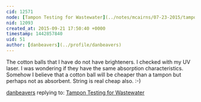 ```yaml
---
cid: 12571
node: [Tampon Testing for Wastewater](../notes/mcairns/07-23-2015/tampon-testing-for-wastewater)
nid: 12093
created_at: 2015-09-21 17:50:40 +0000
timestamp: 1442857840
uid: 51
author: [danbeavers](../profile/danbeavers)
---
```


The cotton balls that I have do not have brighteners.  I checked with my UV laser.  I was wondering if they have the same absorption characteristics.  Somehow I believe that a cotton ball will be cheaper than a tampon but perhaps not as absorbent.  String is real cheap also. :-)

[danbeavers](../profile/danbeavers) replying to: [Tampon Testing for Wastewater](../notes/mcairns/07-23-2015/tampon-testing-for-wastewater)

